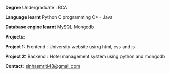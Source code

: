 **Degree**     Undergraduate : BCA 

**Language learnt**     Python     C programming     C++     Java

**Database engine learnt**     MySQL     Mongodb

**Projects:**             

**Project 1:** Frontend : University website using html, css and js             

**Project 2:** Backend : Hotel management system using python and mongodb

**Contact:** sinhasmriti48@gmail.com
